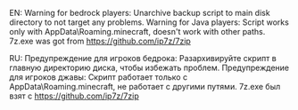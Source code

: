 EN:
Warning for bedrock players:
Unarchive backup script to main disk directory to not target any problems.
Warning for Java players: Script works only with AppData\Roaming\.minecraft, doesn't work with other paths.
7z.exe was got from https://github.com/ip7z/7zip

RU:
Предупреждение для игроков бедрока: Разархивируйте скрипт в главную директорию диска, чтобы избежать проблем.
Предупреждение для игроков джавы: Скрипт работает только с AppData\Roaming\.minecraft, не работает с другими путями.
7z.exe был взят с https://github.com/ip7z/7zip
